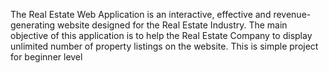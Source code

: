 The Real Estate Web Application is an interactive, effective and revenue-generating website designed for the Real Estate Industry.
The main objective of this application is to help the Real Estate Company to display unlimited number of property listings on the website.
This is simple project for beginner level
